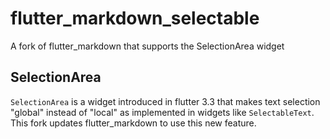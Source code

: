 # flutter_markdown_selectable
 A fork of flutter_markdown that supports the SelectionArea widget

## SelectionArea
`SelectionArea` is a widget introduced in flutter 3.3 that makes text selection "global" instead of "local" as implemented in widgets like `SelectableText`. This fork updates flutter_markdown to use this new feature.
